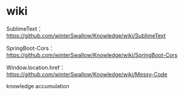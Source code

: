 # wiki
SublimeText：https://github.com/winterSwallow/Knowledge/wiki/SublimeText<br>

SpringBoot-Cors：https://github.com/winterSwallow/Knowledge/wiki/SpringBoot-Cors<br>

Window.location.href：https://github.com/winterSwallow/Knowledge/wiki/Messy-Code<br>

knowledge accumulation
